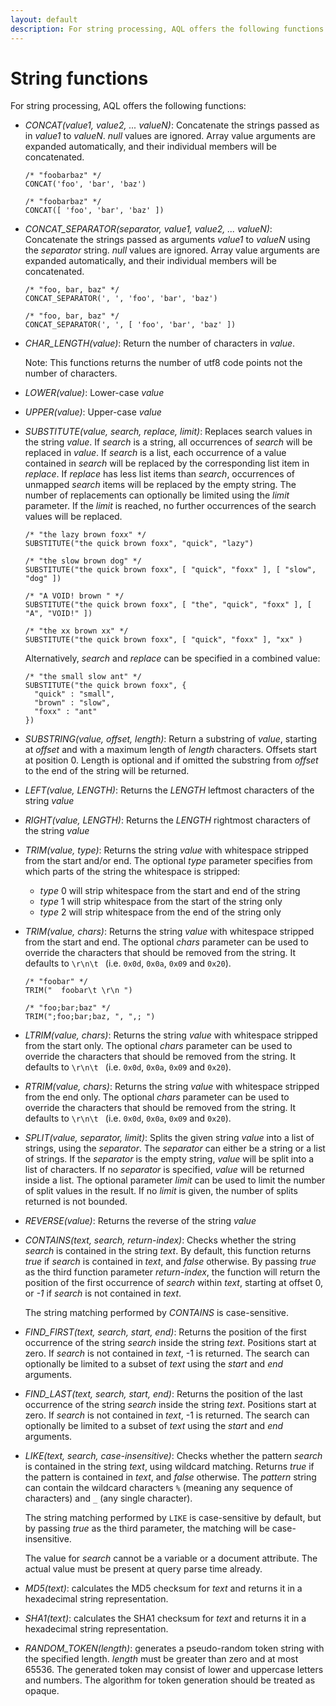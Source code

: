 ```yaml
---
layout: default
description: For string processing, AQL offers the following functions
---
```

String functions
================

For string processing, AQL offers the following functions:

- *CONCAT(value1, value2, ... valueN)*: Concatenate the strings
  passed as in *value1* to *valueN*. *null* values are ignored. Array value arguments
  are expanded automatically, and their individual members will be concatenated.

      /* "foobarbaz" */
      CONCAT('foo', 'bar', 'baz')

      /* "foobarbaz" */
      CONCAT([ 'foo', 'bar', 'baz' ])

- *CONCAT_SEPARATOR(separator, value1, value2, ... valueN)*:
  Concatenate the strings passed as arguments *value1* to *valueN* using the
  *separator* string. *null* values are ignored. Array value arguments
  are expanded automatically, and their individual members will be concatenated.

      /* "foo, bar, baz" */
      CONCAT_SEPARATOR(', ', 'foo', 'bar', 'baz')

      /* "foo, bar, baz" */
      CONCAT_SEPARATOR(', ', [ 'foo', 'bar', 'baz' ])

- *CHAR_LENGTH(value)*: Return the number of characters in *value*.

  Note: This functions returns the number of utf8 code points not the number of characters.

- *LOWER(value)*: Lower-case *value*

- *UPPER(value)*: Upper-case *value*

- *SUBSTITUTE(value, search, replace, limit)*: Replaces search values in the string
  *value*. If *search* is a string, all occurrences of *search* will be replaced in
  *value*. If *search* is a list, each occurrence of a value contained in *search*
  will be replaced by the corresponding list item in *replace*. If *replace* has less
  list items than *search*, occurrences of unmapped *search* items will be replaced
  by the empty string. The number of replacements can optionally be limited using the
  *limit* parameter. If the *limit* is reached, no further occurrences of the search
  values will be replaced.

      /* "the lazy brown foxx" */ 
      SUBSTITUTE("the quick brown foxx", "quick", "lazy")

      /* "the slow brown dog" */ 
      SUBSTITUTE("the quick brown foxx", [ "quick", "foxx" ], [ "slow", "dog" ])       

      /* "A VOID! brown " */ 
      SUBSTITUTE("the quick brown foxx", [ "the", "quick", "foxx" ], [ "A", "VOID!" ])

      /* "the xx brown xx" */
      SUBSTITUTE("the quick brown foxx", [ "quick", "foxx" ], "xx" )                   

  Alternatively, *search* and *replace* can be specified in a combined value:

      /* "the small slow ant" */ 
      SUBSTITUTE("the quick brown foxx", { 
        "quick" : "small", 
        "brown" : "slow", 
        "foxx" : "ant" 
      }) 

- *SUBSTRING(value, offset, length)*: Return a substring of *value*,
  starting at *offset* and with a maximum length of *length* characters. Offsets
  start at position 0. Length is optional and if omitted the substring from *offset*
  to the end of the string will be returned.

- *LEFT(value, LENGTH)*: Returns the *LENGTH* leftmost characters of
  the string *value*

- *RIGHT(value, LENGTH)*: Returns the *LENGTH* rightmost characters of
  the string *value*

- *TRIM(value, type)*: Returns the string *value* with whitespace stripped 
  from the start and/or end. The optional *type* parameter specifies from which parts
  of the string the whitespace is stripped:

  - *type* 0 will strip whitespace from the start and end of the string
  - *type* 1 will strip whitespace from the start of the string only
  - *type* 2 will strip whitespace from the end of the string only

- *TRIM(value, chars)*: Returns the string *value* with whitespace stripped 
  from the start and end. The optional *chars* parameter can be used to override the
  characters that should be removed from the string. It defaults to `\r\n\t `
  (i.e. `0x0d`, `0x0a`, `0x09` and `0x20`).

      /* "foobar" */
      TRIM("  foobar\t \r\n ")         

      /* "foo;bar;baz" */
      TRIM(";foo;bar;baz, ", ",; ")     

- *LTRIM(value, chars)*: Returns the string *value* with whitespace stripped 
  from the start only. The optional *chars* parameter can be used to override the
  characters that should be removed from the string. It defaults to `\r\n\t `
  (i.e. `0x0d`, `0x0a`, `0x09` and `0x20`).

- *RTRIM(value, chars)*: Returns the string *value* with whitespace stripped 
  from the end only. The optional *chars* parameter can be used to override the
  characters that should be removed from the string. It defaults to `\r\n\t `
  (i.e. `0x0d`, `0x0a`, `0x09` and `0x20`).

- *SPLIT(value, separator, limit)*: Splits the given string *value* into a list of
  strings, using the *separator*. The *separator* can either be a string or a
  list of strings. If the *separator* is the empty string, *value* will be split
  into a list of characters. If no *separator* is specified, *value* will be
  returned inside a list.
  The optional parameter *limit* can be used to limit the number of split values in
  the result. If no *limit* is given, the number of splits returned is not bounded. 

- *REVERSE(value)*: Returns the reverse of the string *value*

- *CONTAINS(text, search, return-index)*: Checks whether the string
  *search* is contained in the string *text*. By default, this function returns 
  *true* if *search* is contained in *text*, and *false* otherwise. By
  passing *true* as the third function parameter *return-index*, the function
  will return the position of the first occurrence of *search* within *text*, 
  starting at offset 0, or *-1* if *search* is not contained in *text*.

  The string matching performed by *CONTAINS* is case-sensitive.

* *FIND_FIRST(text, search, start, end)*: Returns the position of the first
  occurrence of the string *search* inside the string *text*. Positions start at 
  zero. If *search* is not contained in *text*, -1 is returned. The search can 
  optionally be limited to a subset of *text* using the *start* and *end* arguments.

* *FIND_LAST(text, search, start, end)*: Returns the position of the last
  occurrence of the string *search* inside the string *text*. Positions start at 
  zero. If *search* is not contained in *text*, -1 is returned. The search can 
  optionally be limited to a subset of *text* using the *start* and *end* arguments.

- *LIKE(text, search, case-insensitive)*: Checks whether the pattern
  *search* is contained in the string *text*, using wildcard matching. 
  Returns *true* if the pattern is contained in *text*, and *false* otherwise. 
  The *pattern* string can contain the wildcard characters `%` (meaning any
  sequence of characters) and `_` (any single character).

  The string matching performed by `LIKE` is case-sensitive by default, but by
  passing *true* as the third parameter, the matching will be case-insensitive.

  The value for *search* cannot be a variable or a document attribute. The actual 
  value must be present at query parse time already.

- *MD5(text)*: calculates the MD5 checksum for *text* and returns it in a 
  hexadecimal string representation.

- *SHA1(text)*: calculates the SHA1 checksum for *text* and returns it in a 
  hexadecimal string representation.

- *RANDOM_TOKEN(length)*: generates a pseudo-random token string with the 
  specified length. *length* must be greater than zero and at most 65536. The
  generated token may consist of lower and uppercase letters and numbers. The
  algorithm for token generation should be treated as opaque.

